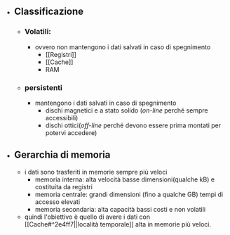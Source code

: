 - ## Classificazione
	- ### Volatili:
		- ovvero non mantengono i dati salvati in caso di spegnimento
			- [[Registri]]
			- [[Cache]]
			- RAM
	- ### persistenti
		- mantengono i dati salvati in caso di spegnimento
			- dischi magnetici e a stato solido (_on-line_ perché sempre accessibili)
			- dischi ottici(_off-line_ perché devono essere prima montati per potervi accedere)
- ## Gerarchia di memoria
	- i dati sono trasferiti in memorie sempre più veloci 
		- memoria interna: alta velocità basse dimensioni(qualche kB) e costituita da registri
		- memoria centrale: grandi dimensioni (fino a qualche GB) tempi di accesso elevati 
		- memoria secondaria: alta capacità bassi costi e non volatili 
	- quindi l'obiettivo è quello di avere i dati con [[Cache#^2e4ff7||località temporale]] alta in memorie più veloci.